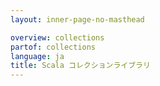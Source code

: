 ```yaml
---
layout: inner-page-no-masthead

overview: collections
partof: collections
language: ja
title: Scala コレクションライブラリ  
---
```

